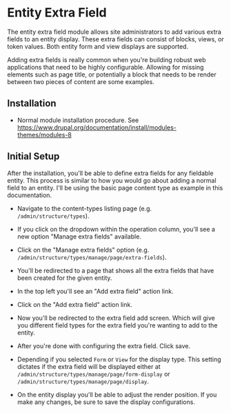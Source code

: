 Entity Extra Field
===========

The entity extra field module allows site administrators to add various extra fields to an entity display. These extra fields can consist of blocks, views, or token values. Both entity form and view displays are supported. 

Adding extra fields is really common when you're building robust web applications that need to be highly configurable. Allowing for missing elements such as page title, or potentially a block that needs to be render between two pieces of content are some examples.
 
Installation
------------

* Normal module installation procedure. See
  https://www.drupal.org/documentation/install/modules-themes/modules-8
  
Initial Setup
------------

After the installation, you'll be able to define extra fields for any fieldable entity. This process is similar to how you would go about adding a normal field to an entity. I'll be using the basic page content type as example in this documentation.

* Navigate to the content-types listing page (e.g.  `/admin/structure/types`).

* If you click on the dropdown within the operation column, you'll see a new option "Manage extra fields" available.

* Click on the "Manage extra fields" option (e.g. `/admin/structure/types/manage/page/extra-fields`).  

* You'll be redirected to a page that shows all the extra fields that have been created for the given entity. 

* In the top left you'll see an "Add extra field" action link. 

* Click on the "Add extra field" action link.

* Now you'll be redirected to the extra field add screen. Which will give you different field types for the extra field you're wanting to add to the entity. 

* After you're done with configuring the extra field. Click save.

* Depending if you selected `Form` or `View` for the display type. This setting dictates if the extra field will be displayed either at `/admin/structure/types/manage/page/form-display` or `/admin/structure/types/manage/page/display`.

* On the entity display you'll be able to adjust the render position. If you make any changes, be sure to save the display configurations.
